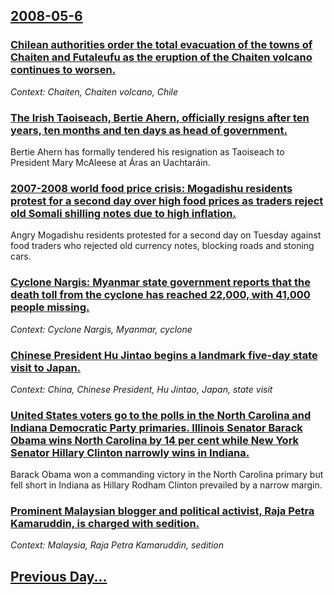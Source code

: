 ## [2008-05-6](/news/2008/05/6/index.md)

### [ Chilean authorities order the total evacuation of the towns of Chaiten and Futaleufu as the eruption of the Chaiten volcano continues to worsen. ](/news/2008/05/6/chilean-authorities-order-the-total-evacuation-of-the-towns-of-chaita-c-n-and-futaleufao-as-the-eruption-of-the-chaita-c-n-volcano-continues-to.md)
_Context: Chaiten, Chaiten volcano, Chile_

### [ The Irish Taoiseach, Bertie Ahern, officially resigns after ten years, ten months and ten days as head of government. ](/news/2008/05/6/the-irish-taoiseach-bertie-ahern-officially-resigns-after-ten-years-ten-months-and-ten-days-as-head-of-government.md)
Bertie Ahern has formally tendered his resignation as Taoiseach to President Mary McAleese at Áras an Uachtaráin.

### [ 2007-2008 world food price crisis: Mogadishu residents protest for a second day over high food prices as traders reject old Somali shilling notes due to high inflation. ](/news/2008/05/6/2007-2008-world-food-price-crisis-mogadishu-residents-protest-for-a-second-day-over-high-food-prices-as-traders-reject-old-somali-shilli.md)
Angry Mogadishu residents protested for a second day on Tuesday against food traders who rejected old currency notes, blocking roads and stoning cars.

### [ Cyclone Nargis: Myanmar state government reports that the death toll from the cyclone has reached 22,000, with 41,000 people missing. ](/news/2008/05/6/cyclone-nargis-myanmar-state-government-reports-that-the-death-toll-from-the-cyclone-has-reached-22-000-with-41-000-people-missing.md)
_Context: Cyclone Nargis, Myanmar, cyclone_

### [ Chinese President Hu Jintao begins a landmark five-day state visit to Japan. ](/news/2008/05/6/chinese-president-hu-jintao-begins-a-landmark-five-day-state-visit-to-japan.md)
_Context: China, Chinese President, Hu Jintao, Japan, state visit_

### [ United States voters go to the polls in the North Carolina and Indiana Democratic Party primaries. Illinois Senator Barack Obama wins North Carolina by 14 per cent while New York Senator Hillary Clinton narrowly wins in Indiana. ](/news/2008/05/6/united-states-voters-go-to-the-polls-in-the-north-carolina-and-indiana-democratic-party-primaries-illinois-senator-barack-obama-wins-north.md)
Barack Obama won a commanding victory in the North Carolina primary but fell short in Indiana as Hillary Rodham Clinton prevailed by a narrow margin.

### [ Prominent Malaysian blogger and political activist, Raja Petra Kamaruddin, is charged with sedition. ](/news/2008/05/6/prominent-malaysian-blogger-and-political-activist-raja-petra-kamaruddin-is-charged-with-sedition.md)
_Context: Malaysia, Raja Petra Kamaruddin, sedition_

## [Previous Day...](/news/2008/05/5/index.md)

